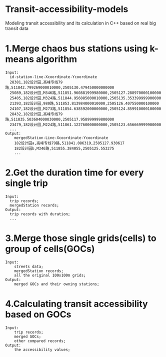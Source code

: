 # Transit-accessibility-models
Modeling transit accessibility and its calculation in C++ based on real big transit data

# 1.Merge chaos bus stations using k-means algorithm
	Input:  
      id-station-line-Xcoordinate-Ycoordinate  
      28381,182设计园,高峰专线79路,511842.799269000010000,2505130.479450000000000
      25089,182设计园,M346路,511851.960881999980000,2505127.288970000100000  
      25405,182设计园,M324路,511844.956085000010000,2505135.353399999900000
      21393,182设计园,980路,511853.813984000010000,2505126.407550000100000
      24107,182设计园,M273路,511854.638592000000000,2505124.859910000100000
      28432,182设计园,高峰专线79路,511835.503604000030000,2505117.958999999800000
      23479,182设计园,M224路,511861.122760000000000,2505123.656669999900000
      ...  
    Output:  
        mergedStation-Line-Xcoordinate-Ycoordinate  
        182设计园a,高峰专线79路,511841.086319,2505127.930617
        182设计园b,M346路,511855.384055,2505125.553275
        ...


# 2.Get the duration time for every single trip
    Input:  
      trip records;  
      mergedStation records;
    Output:  
      trip records with duration;
      ...


# 3.Merge those single grids(cells) to group of cells(GOCs)  
    Input:
        streets data;
        mergedStation records;
        all the original 100x100m grids;
    Output:
        merged GOCs and their owning stations;

# 4.Calculating transit accessibility based on GOCs
    Input:
        trip records;
        merged GOCs;
        other compared records;
    Output:
        the accessibility values;
 




